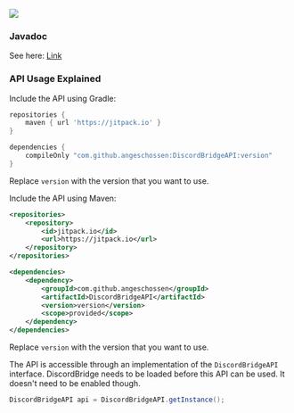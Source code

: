 [![](https://jitpack.io/v/IncrediblePlugins/DiscordBridgeAPI.svg)](https://jitpack.io/#IncrediblePlugins/DiscordBridgeAPI)

### Javadoc
See here: [Link](https://jitpack.io/com/github/incredibleplugins/DiscordBridgeAPI/latest/javadoc/)

### API Usage Explained
Include the API using Gradle:
```groovy
repositories {
	maven { url 'https://jitpack.io' }
}

dependencies {
    compileOnly "com.github.angeschossen:DiscordBridgeAPI:version"
}
```
Replace `version` with the version that you want to use.

Include the API using Maven:
```xml
<repositories>
	<repository>
		<id>jitpack.io</id>
		<url>https://jitpack.io</url>
	</repository>
</repositories>

<dependencies>
    <dependency>
        <groupId>com.github.angeschossen</groupId>
        <artifactId>DiscordBridgeAPI</artifactId>
        <version>version</version>
        <scope>provided</scope>
    </dependency>
</dependencies>
```
Replace `version` with the version that you want to use.

The API is accessible through an implementation of the ``DiscordBridgeAPI`` interface.
DiscordBridge needs to be loaded before this API can be used. It doesn't need to be enabled though.
````java
DiscordBridgeAPI api = DiscordBridgeAPI.getInstance();
````
